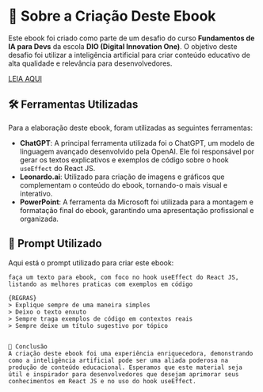 # 📘 Sobre a Criação Deste Ebook

Este ebook foi criado como parte de um desafio do curso **Fundamentos de IA para Devs** da escola **DIO (Digital Innovation One)**. O objetivo deste desafio foi utilizar a inteligência artificial para criar conteúdo educativo de alta qualidade e relevância para desenvolvedores.

[LEIA AQUI](https://github.com/Bruno305Rodrigues/ebook-use-efeect/blob/main/output/ebook-reactjs-useeffect.pdf)

## 🛠️ Ferramentas Utilizadas

Para a elaboração deste ebook, foram utilizadas as seguintes ferramentas:

- **ChatGPT**: A principal ferramenta utilizada foi o ChatGPT, um modelo de linguagem avançado desenvolvido pela OpenAI. Ele foi responsável por gerar os textos explicativos e exemplos de código sobre o hook `useEffect` do React JS.
- **Leonardo.ai**: Utilizado para criação de imagens e gráficos que complementam o conteúdo do ebook, tornando-o mais visual e interativo.
- **PowerPoint**: A ferramenta da Microsoft foi utilizada para a montagem e formatação final do ebook, garantindo uma apresentação profissional e organizada.

## 📝 Prompt Utilizado

Aqui está o prompt utilizado para criar este ebook:

```plaintext
faça um texto para ebook, com foco no hook useEffect do React JS, listando as melhores praticas com exemplos em código

{REGRAS}
> Explique sempre de uma maneira simples
> Deixo o texto enxuto
> Sempre traga exemplos de código em contextos reais
> Sempre deixe um título sugestivo por tópico


🎉 Conclusão
A criação deste ebook foi uma experiência enriquecedora, demonstrando como a inteligência artificial pode ser uma aliada poderosa na produção de conteúdo educacional. Esperamos que este material seja útil e inspirador para desenvolvedores que desejam aprimorar seus conhecimentos em React JS e no uso do hook useEffect.